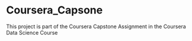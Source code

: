 # Coursera_Capsone
This project is part of the Coursera Capstone Assignment in the Coursera Data Science Course
